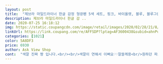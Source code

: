 ```yaml
---
layout: post 
title:  "제브라 마일드라이너 한글 감정 형광펜 5색 세트, 핑크, 바이올렛, 블루, 블루그린, 그레이, 1세트" 
description: 제브라 마일드라이너 한글 감 ..
date: 2020-07-25 16:18:12 
img: https://static.coupangcdn.com/image/retail/images/2020/02/28/21/8/2cbce042-8088-4dfd-90e7-9c1f99ce421b.jpg 
linkUrl: https://link.coupang.com/re/AFFSDP?lptag=AF3600438&subid=ahnPublicAsk&pageKey=1348995276&itemId=2376885559&vendorItemId=70372451053&traceid=V0-113-c69d85f876c0d113 
categories: [1021] 
color: 5A8DF3 
price: 6930 
author: Ask View Shop 
cont:  "색깔 진짜 짱 입니다.<br/><br/>색깔이 연해서 이뻐요♡♡잘쓸께용<br/>원하던 파스텔 느낌의 색감이 잘나와서 좋아요ㅎㅎㅎ<br/>하나하나 다 디자인도 좋습니다.<br/><br/>" 
---
```

